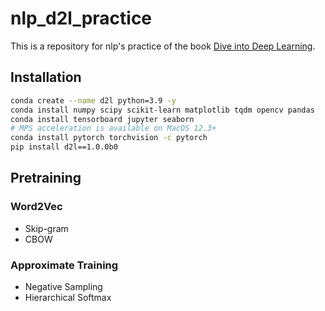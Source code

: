 # nlp_d2l_practice

This is a repository for nlp's practice of the book [Dive into Deep Learning](https://d2l.ai/).

## Installation
```bash
conda create --name d2l python=3.9 -y
conda install numpy scipy scikit-learn matplotlib tqdm opencv pandas
conda install tensorboard jupyter seaborn
# MPS acceleration is available on MacOS 12.3+
conda install pytorch torchvision -c pytorch
pip install d2l==1.0.0b0
```

## Pretraining
### Word2Vec
- Skip-gram
- CBOW

### Approximate Training
- Negative Sampling
- Hierarchical Softmax
